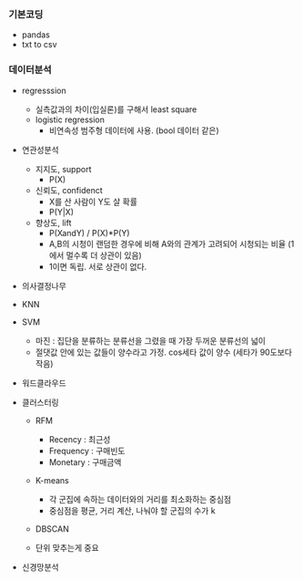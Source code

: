 ### 기본코딩

- pandas
- txt to csv

### 데이터분석

- regresssion

  - 실측값과의 차이(입실론)를 구해서 least square
  - logistic regression
    - 비연속성 범주형 데이터에 사용. (bool 데이터 같은)

- 연관성분석
  - 지지도, support
    - P(X)
  - 신뢰도, confidenct
    - X를 산 사람이 Y도 살 확률
    - P(Y|X)
  - 향상도, lift
    - P(XandY) / P(X)\*P(Y)
    - A,B의 시청이 랜덤한 경우에 비해 A와의 관계가 고려되어 시청되는 비율 (1에서 멀수록 더 상관이 있음)
    - 1이면 독립. 서로 상관이 없다.
- 의사결정나무

- KNN

- SVM

  - 마진 : 집단을 분류하는 분류선을 그렸을 때 가장 두꺼운 분류선의 넓이
  - 절댓값 안에 있는 값들이 양수라고 가정. cos세타 값이 양수 (세타가 90도보다 작음)

- 워드클라우드

- 클러스터링

  - RFM
    - Recency : 최근성
    - Frequency : 구매빈도
    - Monetary : 구매금액
  - K-means

    - 각 군집에 속하는 데이터와의 거리를 최소화하는 중심점
    - 중심점을 평균, 거리 계산, 나눠야 할 군집의 수가 k

  - DBSCAN
  - 단위 맞추는게 중요

- 신경망분석
